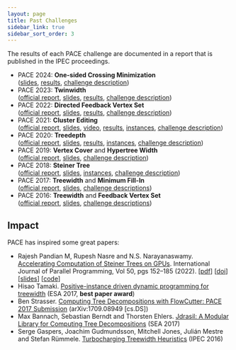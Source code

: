 ```yaml
---
layout: page
title: Past Challenges
sidebar_link: true
sidebar_sort_order: 3
---
```


The results of each PACE challenge are documented in a report that is published in the IPEC proceedings.

- PACE 2024: **One-sided Crossing Minimization**<br/>
  ([slides](/2024/PACE24-slides.pdf), [results](/2024/results/),
  [challenge description](/2024/))
- PACE 2023: **Twinwidth**<br/>
  ([official report](https://doi.org/10.4230/LIPIcs.IPEC.2023.35), [slides](https://docs.google.com/presentation/d/1zXZ56B6dg6aDPGPK9IjXLj-DzCaZH1KIEFxTo-4t0zM/edit?usp=sharing),
  [results](/2023/results/),
  [challenge description](/2023/))
- PACE 2022: **Directed Feedback Vertex Set**<br/>
  ([official report](https://doi.org/10.4230/LIPIcs.IPEC.2022.26),
  [slides](/2022/PACE22-slides.pdf),
  [results](/2022/results/),
  [challenge description](/2022/))
- PACE 2021: **Cluster Editing**<br/>
  ([official report](https://doi.org/10.4230/LIPIcs.IPEC.2021.26),
  [slides](/2021/pace2021-award-ceremony.pdf),
  [video](https://fpt.akt.tu-berlin.de/pace2021/pace-award-recording.mp4),
  [results](/2021/results/),
  [instances](https://github.com/PACE-challenge/Cluster-Editing-PACE-2021-instances),
  [challenge description](/2021/))
- PACE 2020: **Treedepth**<br/>
  ([official report](https://doi.org/10.4230/LIPIcs.IPEC.2020.37),
  [slides](/2020/slides.pdf),
  [results](/2020/results/),
  [instances](https://github.com/lkowalik/Treedepth-PACE-2020-instances),
  [challenge description](/2020/))
- PACE 2019: **Vertex Cover** and **Hypertree Width**<br/>
  ([official report](https://doi.org/10.4230/LIPIcs.IPEC.2019.25),
  [slides](/files/PACE19-slides.pdf),
  [challenge description](/2019/))
- PACE 2018: **Steiner Tree**<br/>
  ([official report](https://doi.org/10.4230/LIPIcs.IPEC.2018.26),
  [slides](/files/PACE18-slides.pdf),
  [instances](https://github.com/PACE-challenge/SteinerTree-PACE-2018-instances),
  [challenge description](/2018/))
- PACE 2017: **Treewidth** and **Minimum Fill-In**<br/>
  ([official report](https://doi.org/10.4230/LIPIcs.IPEC.2017.30), [slides](/files/PACE17-slides.pdf), [challenge descriptions](/2017/))
- PACE 2016: **Treewidth** and **Feedback Vertex Set**<br/>
  ([official report](https://doi.org/10.4230/LIPIcs.IPEC.2016.30), [slides](/files/PACE16-slides.pdf), [challenge descriptions](/2016/))

## Impact

PACE has inspired some great papers:

- Rajesh Pandian M, Rupesh Nasre and N.S. Narayanaswamy.
  [Accelerating Computation of Steiner Trees on GPUs](https://doi.org/10.1007/s10766-021-00723-0). International Journal of Parallel Programming, Vol 50, pgs 152–185 (2022). [[pdf](https://mrprajesh.co.in/pdfs/steiner-ijpp22-preprint.pdf)] [[doi](https://doi.org/10.1007/s10766-021-00723-0)] [[slides](https://mrprajesh.co.in/pdfs/sem2-v4.pdf)] [[code](https://doi.org/10.5281/zenodo.4477087)]
- Hisao Tamaki. [Positive-instance driven dynamic programming for treewidth](https://dx.doi.org/10.4230/LIPIcs.ESA.2017.68) (ESA 2017, **best paper award**)
- Ben Strasser. [Computing Tree Decompositions with FlowCutter: PACE 2017 Submission](https://arxiv.org/abs/1709.08949) (arXiv:1709.08949 [cs.DS])
- Max Bannach, Sebastian Berndt and Thorsten Ehlers. [Jdrasil: A Modular Library for Computing Tree Decompositions](https://dx.doi.org/10.4230/LIPIcs.SEA.2017.28) (SEA 2017)
- Serge Gaspers, Joachim Gudmundsson, Mitchell Jones, Julián Mestre and Stefan Rümmele. [Turbocharging Treewidth Heuristics](https://dx.doi.org/10.4230/LIPIcs.IPEC.2016.13) (IPEC 2016)
